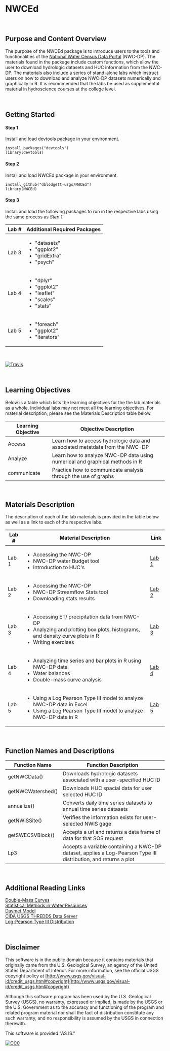 # NWCEd

<br>

## Purpose and Content Overview

The purpose of the NWCEd package is to introduce users to the tools and functionalities of the [National Water Census Data Portal](http://cida.usgs.gov/nwc/) (NWC-DP).  The materials found in the package include custom functions, which allow the user to download hydrologic datasets and HUC information from the NWC-DP.  The materials also include a series of stand-alone labs which instruct users on how to download and analyze NWC-DP datasets numerically and graphically in R.  It is recommended that the labs be used as supplemental material in hydroscience courses at the college level.

<br>

## Getting Started

#### Step 1
Install and load devtools package in your environment.
```{r}
install.packages("devtools")
library(devtools)
```
#### Step 2
Install and load NWCEd package in your environment.
```{r}
install_github("dblodgett-usgs/NWCEd")
library(NWCEd)
```
#### Step 3
Install and load the following packages to run in the respective labs using the same process as *Step 1*.

| Lab # | Additional Required Packages |
| --- | --- |
| Lab 3 | <ul><li>"datasets"</li><li>"ggplot2"</li><li>"gridExtra"</li><li>"psych"</li></ul> |
| Lab 4 | <ul><li>"dplyr"</li><li>"ggplot2"</li><li>"leaflet"</li><li>"scales"</li><li>"stats"</li></ul> |
| Lab 5 | <ul><li>"foreach"</li><li>"ggplot2"</li><li>"iterators"</li></ul> |

<br>

[![Travis](https://travis-ci.org/dblodgett-usgs/NWCEd.svg?branch=master)](https://travis-ci.org/dblodgett-usgs/NWCEd)

<br>

## Learning Objectives
<div style="text-align:left">

Below is a table which lists the learning objectives for the the lab materials as a whole.  Individual labs may not meet all the learning objectives.  For material description, please see the Materials Description table below.

| Learning Objective | Objective Description |
| --- | --- |
| Access | Learn how to access hydrologic data and associated metatdata from the NWC-DP |
| Analyze | Learn how to analyze NWC-DP data using numerical and graphical methods in R |
| communicate | Practice how to communicate analysis through the use of graphs |

<br>

## Materials Description
<div style="text-align:left">
The description of each of the lab materials is provided in the table below as well as a link to each of the respective labs.

| Lab # | Material Description | Link |
| --- | --- | --- |
| Lab 1 | <ul><li>Accessing the NWC-DP</li><li>NWC-DP water Budget tool</li><li>Introduction to HUC's</li></ul> | [Lab 1](https://cdn.rawgit.com/NWCEd/NWCEd/master/inst/Lab_1.html) |
| Lab 2 | <ul><li>Accessing the NWC-DP</li><li>NWC-DP Streamflow Stats tool</li><li>Downloading stats results</li></ul> | [Lab 2](https://cdn.rawgit.com/NWCEd/NWCEd/master/inst/Lab_2.html) |
| Lab 3 | <ul><li>Accessing ET/ precipitation data from NWC-DP</li><li>Analyzing and plotting box plots, histograms, and density curve plots in R</li><li>Writing exercises</li></ul> | [Lab 3](https://cdn.rawgit.com/NWCEd/NWCEd/master/inst/Lab_3.html) |
| Lab 4 | <ul><li>Analyzing time series and bar plots in R using NWC-DP data</li><li>Water balances</li><li>Double-mass curve analysis</li></ul> | [Lab 4](https://cdn.rawgit.com/NWCEd/NWCEd/master/inst/Lab_4.html) |
| Lab 5 | <ul><li>Using a Log Pearson Type III model to analyze NWC-DP data in Excel</li><li>Using a Log Pearson Type III model to analyze NWC-DP data in R</li></ul> | [Lab 5](https://cdn.rawgit.com/NWCEd/NWCEd/master/inst/Lab_5.html) |

<br>

## Function Names and Descriptions
<div style="text-align:left">


| Function Name | Function Description |
| --- | --- |
| getNWCData() | Downloads hydrologic datasets associated with a user-specified HUC ID |
| getNWCWatershed() | Downloads HUC spacial data for user selected HUC ID |
| annualize() | Converts daily time series datasets to annual time series datasets |
| getNWISSite() | Verifies the information exists for user-selected NWIS gage  |
| getSWECSVBlock() | Accepts a url and returns a data frame of data for that SOS request |
| Lp3 | Accepts a variable containing a NWC-DP dataset, applies a Log-Pearson Type III distribution, and returns a plot |

<br>

## Additional Reading Links

[Double-Mass Curves](http://pubs.usgs.gov/wsp/1541b/report.pdf)<br>
[Statistical Methods in Water Resources](http://pubs.usgs.gov/twri/twri4a3/pdf/twri4a3-new.pdf)<br>
[Daymet Model](https://daymet.ornl.gov/)<br>
[CIDA USGS THREDDS Data Server](http://cida.usgs.gov/thredds/catalog.html?dataset=cida.usgs.gov/ssebopeta/monthly)<br>
[Log-Pearson Type III Distribution](http://ascelibrary.org/doi/pdf/10.1061/(ASCE)1084-0699(2007)12%3A5(482))

<br>

Disclaimer
----------
This software is in the public domain because it contains materials that originally came from the U.S. Geological Survey, an agency of the United States Department of Interior. For more information, see the official USGS copyright policy at [http://www.usgs.gov/visual-id/credit_usgs.html#copyright](http://www.usgs.gov/visual-id/credit_usgs.html#copyright)


Although this software program has been used by the U.S. Geological Survey (USGS), no warranty, expressed or implied, is made by the USGS or the U.S. Government as to the accuracy and functioning of the program and related program material nor shall the fact of distribution constitute any such warranty, and no responsibility is assumed by the USGS in connection therewith.

This software is provided "AS IS."


 [
    ![CC0](http://i.creativecommons.org/p/zero/1.0/88x31.png)
  ](http://creativecommons.org/publicdomain/zero/1.0/)
  




